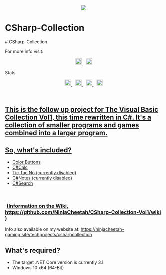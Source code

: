 <p align="center">
<img src="https://ninjacheetah-gaming.site/WindowsIconCSharpCollection.png.png"/>
<h1>CSharp-Collection</h1>
# CSharp-Collection

 For more info visit:	
<p align="center">
</a>	
<a href="https://discord.com/invite/TbPXuFr" style="padding-left: 5px; padding-right: 5px;">
		<img src="https://img.shields.io/badge/Discord-Server-purple.svg" height="20">
</a>
<a href="https://www.youtube.com/channel/UCW7-9GMKhze0RoharpssuAA" style="padding-left: 5px; padding-right: 5px;">
		<img src="https://img.shields.io/badge/YouTube-Channel-red.svg" height="20">
  </a>
</p>    
Stats
<p align="center">
</a>	
<a href="https://github.com/NinjaCheetah/CSharp-Collection/workflows/.NET%20Core/badge.svg?branch=master" style="padding-left: 5px; padding-right: 5px;">
		<img src="https://github.com/NinjaCheetah/CSharp-Collection/workflows/.NET%20Core/badge.svg?branch=master" height="20">
	</a>	
<a href="https://img.shields.io/github/downloads/NinjaCheetah/CSharp-Collection/total?color=Aqua&label=Downloads" style="padding-left: 5px; padding-right: 5px;">
		<img src="https://img.shields.io/github/downloads/NinjaCheetah/CSharp-Collection/total?color=Aqua&label=Downloads" height="20">
	</a>	
<a href="https://img.shields.io/github/v/release/NinjaCheetah/CSharp-Collection?label=Latest%20Release" style="padding-left: 5px; padding-right: 5px;">
		<img src="https://img.shields.io/github/v/release/NinjaCheetah/CSharp-Collection?label=Latest%20Release" height="20">
	</a>	
<a href="https://img.shields.io/maintenance/yes/2020?label=Maintained" style="padding-left: 5px; padding-right: 5px;">
		<img src="https://img.shields.io/maintenance/yes/2020?label=Maintained" height="20">
</p>	


## This is the follow up project for The Visual Basic Collection Vol1, this time rewritten in C#. It's a collection of smaller programs and games combined into a larger program.
## So, what's included?
- Color Buttons
- C#Calc
- Tic Tac No (currently disabled)
- C#Notes (currently disabled)
- C#Search
### (Information on the Wiki, https://github.com/NinjaCheetah/CSharp-Collection-Vol1/wiki )
Info also available on my website at: https://ninjacheetah-gaming.site/techprojects/csharpcollection
## What's required?
- The target .NET Core version is currently 3.1
- Windows 10 x64 (64-Bit)
